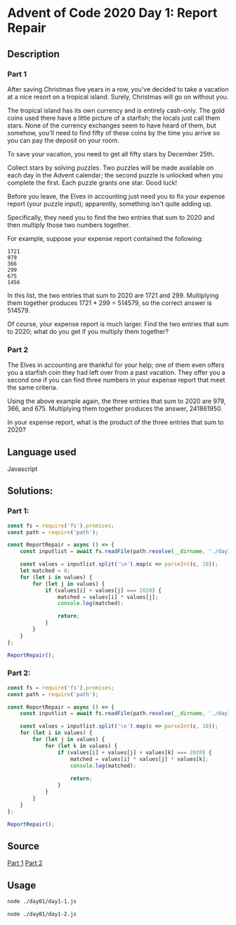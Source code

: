 # Advent of Code 2020 Day 1: Report Repair
## Description
### Part 1
After saving Christmas five years in a row, you've decided to take a vacation at a nice resort on a tropical island. Surely, Christmas will go on without you.

The tropical island has its own currency and is entirely cash-only. The gold coins used there have a little picture of a starfish; the locals just call them stars. None of the currency exchanges seem to have heard of them, but somehow, you'll need to find fifty of these coins by the time you arrive so you can pay the deposit on your room.

To save your vacation, you need to get all fifty stars by December 25th.

Collect stars by solving puzzles. Two puzzles will be made available on each day in the Advent calendar; the second puzzle is unlocked when you complete the first. Each puzzle grants one star. Good luck!

Before you leave, the Elves in accounting just need you to fix your expense report (your puzzle input); apparently, something isn't quite adding up.

Specifically, they need you to find the two entries that sum to 2020 and then multiply those two numbers together.

For example, suppose your expense report contained the following:
```
1721
979
366
299
675
1456
```
In this list, the two entries that sum to 2020 are 1721 and 299. Multiplying them together produces 1721 * 299 = 514579, so the correct answer is 514579.

Of course, your expense report is much larger. Find the two entries that sum to 2020; what do you get if you multiply them together?

### Part 2
The Elves in accounting are thankful for your help; one of them even offers you a starfish coin they had left over from a past vacation. They offer you a second one if you can find three numbers in your expense report that meet the same criteria.

Using the above example again, the three entries that sum to 2020 are 979, 366, and 675. Multiplying them together produces the answer, 241861950.

In your expense report, what is the product of the three entries that sum to 2020?

## Language used
Javascript

## Solutions:
### Part 1:
```js
const fs = require('fs').promises;
const path = require('path');

const ReportRepair = async () => { 
    const inputlist = await fs.readFile(path.resolve(__dirname, './day1.txt'), 'utf8');

    const values = inputlist.split('\n').map(c => parseInt(c, 10));
    let matched = 0;
    for (let i in values) {
        for (let j in values) {
            if (values[i] + values[j] === 2020) {
                matched = values[i] * values[j];
                console.log(matched);

                return;
            }
        }
    }
};

ReportRepair();
```

### Part 2:
```js
const fs = require('fs').promises;
const path = require('path');

const ReportRepair = async () => { 
    const inputlist = await fs.readFile(path.resolve(__dirname, './day1.txt'), 'utf8');

    const values = inputlist.split('\n').map(c => parseInt(c, 10));
    for (let i in values) {
        for (let j in values) {
            for (let k in values) {
                if (values[i] + values[j] + values[k] === 2020) {
                    matched = values[i] * values[j] * values[k];
                    console.log(matched);
    
                    return;
                }
            }
        }
    }
};

ReportRepair();
```

## Source
[Part 1](./day1-1.js)
[Part 2](./day1-2.js)

## Usage
```bash
node ./day01/day1-1.js

node ./day01/day1-2.js
```
